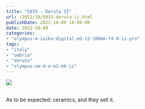 ```yaml
---
title: "5833 - Deruta II"
url: /2022/10/5833-deruta-ii.html
publishDate: 2022-10-09 18:00:00
date: 2022-10-09
categories:
- "olympus-m-zuiko-digital-ed-12-100mm-f4-0-is-pro"
tags:
- "italy"
- "umbria"
- "deruta"
- "olympus-om-d-e-m1-mk-ii"
---
```

<div class="container">
<div class="center"><a target="_blank" href="https://d25zfm9zpd7gm5.cloudfront.net/1200x1200/2019/20190907_100526_lr.jpg"><img class="webfeedsFeaturedVisual" src="https://d25zfm9zpd7gm5.cloudfront.net/0600x0600/2019/20190907_100526_lr.jpg" /></a></div>
</div>
<br />

As to be expected: ceramics, and they sell it.
